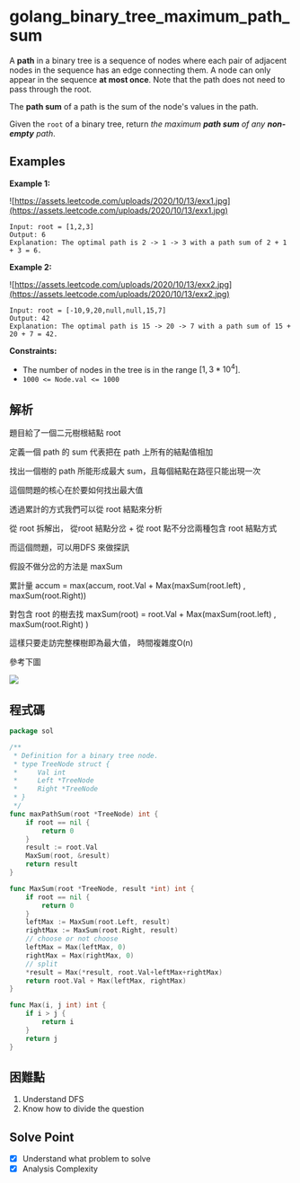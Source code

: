 # golang_binary_tree_maximum_path_sum

A **path** in a binary tree is a sequence of nodes where each pair of adjacent nodes in the sequence has an edge connecting them. A node can only appear in the sequence **at most once**. Note that the path does not need to pass through the root.

The **path sum** of a path is the sum of the node's values in the path.

Given the `root` of a binary tree, return *the maximum **path sum** of any **non-empty** path*.

## Examples

**Example 1:**

![https://assets.leetcode.com/uploads/2020/10/13/exx1.jpg](https://assets.leetcode.com/uploads/2020/10/13/exx1.jpg)

```
Input: root = [1,2,3]
Output: 6
Explanation: The optimal path is 2 -> 1 -> 3 with a path sum of 2 + 1 + 3 = 6.

```

**Example 2:**

![https://assets.leetcode.com/uploads/2020/10/13/exx2.jpg](https://assets.leetcode.com/uploads/2020/10/13/exx2.jpg)

```
Input: root = [-10,9,20,null,null,15,7]
Output: 42
Explanation: The optimal path is 15 -> 20 -> 7 with a path sum of 15 + 20 + 7 = 42.

```

**Constraints:**

- The number of nodes in the tree is in the range $`[1, 3*10^4]`$.
- `1000 <= Node.val <= 1000`

## 解析

題目給了一個二元樹根結點 root

定義一個 path 的 sum 代表把在 path 上所有的結點值相加

找出一個樹的 path 所能形成最大 sum，且每個結點在路徑只能出現一次

這個問題的核心在於要如何找出最大值

透過累計的方式我們可以從 root 結點來分析

從 root 拆解出， 從root 結點分岔 + 從 root 點不分岔兩種包含 root 結點方式

而這個問題，可以用DFS 來做探訊

假設不做分岔的方法是 maxSum

累計量 accum = max(accum,  root.Val + Max(maxSum(root.left) , maxSum(root.Right))

對包含 root 的樹去找 maxSum(root) =  root.Val + Max(maxSum(root.left) , maxSum(root.Right) ) 

這樣只要走訪完整棵樹即為最大值， 時間複雜度O(n)

參考下圖

![](https://i.imgur.com/Hapsjw0.png)

## 程式碼

```go
package sol

/**
 * Definition for a binary tree node.
 * type TreeNode struct {
 *     Val int
 *     Left *TreeNode
 *     Right *TreeNode
 * }
 */
func maxPathSum(root *TreeNode) int {
	if root == nil {
		return 0
	}
	result := root.Val
	MaxSum(root, &result)
	return result
}

func MaxSum(root *TreeNode, result *int) int {
	if root == nil {
		return 0
	}
	leftMax := MaxSum(root.Left, result)
	rightMax := MaxSum(root.Right, result)
	// choose or not choose
	leftMax = Max(leftMax, 0)
	rightMax = Max(rightMax, 0)
	// split
	*result = Max(*result, root.Val+leftMax+rightMax)
	return root.Val + Max(leftMax, rightMax)
}

func Max(i, j int) int {
	if i > j {
		return i
	}
	return j
}

```
## 困難點

1. Understand DFS
2. Know how to divide the question

## Solve Point

- [x]  Understand what problem to solve
- [x]  Analysis Complexity